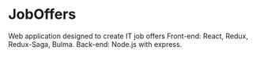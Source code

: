 # JobOffers

Web application designed to create IT job offers
Front-end: React, Redux, Redux-Saga, Bulma.
Back-end: Node.js with express.

